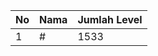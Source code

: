 | No | Nama            | Jumlah Level |
|----|-----------------|--------------|
| 1  | #    |    1533        |
